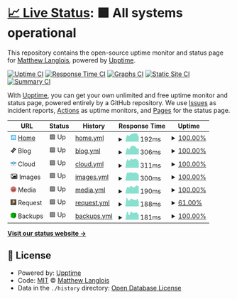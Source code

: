# [📈 Live Status](https://status.fletchto99.com): <!--live status--> **🟩 All systems operational**

This repository contains the open-source uptime monitor and status page for [Matthew Langlois](https://fletchto99.com), powered by [Upptime](https://github.com/upptime/upptime).

[![Uptime CI](https://github.com/fletchto99/status.fletchto99.com/workflows/Uptime%20CI/badge.svg)](https://github.com/fletchto99/status.fletchto99.com/actions?query=workflow%3A%22Uptime+CI%22)
[![Response Time CI](https://github.com/fletchto99/status.fletchto99.com/workflows/Response%20Time%20CI/badge.svg)](https://github.com/fletchto99/status.fletchto99.com/actions?query=workflow%3A%22Response+Time+CI%22)
[![Graphs CI](https://github.com/fletchto99/status.fletchto99.com/workflows/Graphs%20CI/badge.svg)](https://github.com/fletchto99/status.fletchto99.com/actions?query=workflow%3A%22Graphs+CI%22)
[![Static Site CI](https://github.com/fletchto99/status.fletchto99.com/workflows/Static%20Site%20CI/badge.svg)](https://github.com/fletchto99/status.fletchto99.com/actions?query=workflow%3A%22Static+Site+CI%22)
[![Summary CI](https://github.com/fletchto99/status.fletchto99.com/workflows/Summary%20CI/badge.svg)](https://github.com/fletchto99/status.fletchto99.com/actions?query=workflow%3A%22Summary+CI%22)

With [Upptime](https://upptime.js.org), you can get your own unlimited and free uptime monitor and status page, powered entirely by a GitHub repository. We use [Issues](https://github.com/fletchto99/status.fletchto99.com/issues) as incident reports, [Actions](https://github.com/fletchto99/status.fletchto99.com/actions) as uptime monitors, and [Pages](https://status.fletchto99.com) for the status page.

<!--start: status pages-->
<!-- This summary is generated by Upptime (https://github.com/upptime/upptime) -->
<!-- Do not edit this manually, your changes will be overwritten -->
<!-- prettier-ignore -->
| URL | Status | History | Response Time | Uptime |
| --- | ------ | ------- | ------------- | ------ |
| <img alt="" src="https://raw.githubusercontent.com/fletchto99/status.fletchto99.com/master/assets/home-logo.png" height="13"> [Home](https://home.fletchto99.com) | 🟩 Up | [home.yml](https://github.com/fletchto99/status.fletchto99.com/commits/HEAD/history/home.yml) | <details><summary><img alt="Response time graph" src="./graphs/home/response-time-week.png" height="20"> 192ms</summary><br><a href="https://status.fletchto99.com/history/home"><img alt="Response time 208" src="https://img.shields.io/endpoint?url=https%3A%2F%2Fraw.githubusercontent.com%2Ffletchto99%2Fstatus.fletchto99.com%2FHEAD%2Fapi%2Fhome%2Fresponse-time.json"></a><br><a href="https://status.fletchto99.com/history/home"><img alt="24-hour response time 130" src="https://img.shields.io/endpoint?url=https%3A%2F%2Fraw.githubusercontent.com%2Ffletchto99%2Fstatus.fletchto99.com%2FHEAD%2Fapi%2Fhome%2Fresponse-time-day.json"></a><br><a href="https://status.fletchto99.com/history/home"><img alt="7-day response time 192" src="https://img.shields.io/endpoint?url=https%3A%2F%2Fraw.githubusercontent.com%2Ffletchto99%2Fstatus.fletchto99.com%2FHEAD%2Fapi%2Fhome%2Fresponse-time-week.json"></a><br><a href="https://status.fletchto99.com/history/home"><img alt="30-day response time 201" src="https://img.shields.io/endpoint?url=https%3A%2F%2Fraw.githubusercontent.com%2Ffletchto99%2Fstatus.fletchto99.com%2FHEAD%2Fapi%2Fhome%2Fresponse-time-month.json"></a><br><a href="https://status.fletchto99.com/history/home"><img alt="1-year response time 208" src="https://img.shields.io/endpoint?url=https%3A%2F%2Fraw.githubusercontent.com%2Ffletchto99%2Fstatus.fletchto99.com%2FHEAD%2Fapi%2Fhome%2Fresponse-time-year.json"></a></details> | <details><summary><a href="https://status.fletchto99.com/history/home">100.00%</a></summary><a href="https://status.fletchto99.com/history/home"><img alt="All-time uptime 98.85%" src="https://img.shields.io/endpoint?url=https%3A%2F%2Fraw.githubusercontent.com%2Ffletchto99%2Fstatus.fletchto99.com%2FHEAD%2Fapi%2Fhome%2Fuptime.json"></a><br><a href="https://status.fletchto99.com/history/home"><img alt="24-hour uptime 100.00%" src="https://img.shields.io/endpoint?url=https%3A%2F%2Fraw.githubusercontent.com%2Ffletchto99%2Fstatus.fletchto99.com%2FHEAD%2Fapi%2Fhome%2Fuptime-day.json"></a><br><a href="https://status.fletchto99.com/history/home"><img alt="7-day uptime 100.00%" src="https://img.shields.io/endpoint?url=https%3A%2F%2Fraw.githubusercontent.com%2Ffletchto99%2Fstatus.fletchto99.com%2FHEAD%2Fapi%2Fhome%2Fuptime-week.json"></a><br><a href="https://status.fletchto99.com/history/home"><img alt="30-day uptime 99.84%" src="https://img.shields.io/endpoint?url=https%3A%2F%2Fraw.githubusercontent.com%2Ffletchto99%2Fstatus.fletchto99.com%2FHEAD%2Fapi%2Fhome%2Fuptime-month.json"></a><br><a href="https://status.fletchto99.com/history/home"><img alt="1-year uptime 98.85%" src="https://img.shields.io/endpoint?url=https%3A%2F%2Fraw.githubusercontent.com%2Ffletchto99%2Fstatus.fletchto99.com%2FHEAD%2Fapi%2Fhome%2Fuptime-year.json"></a></details>
| <img alt="" src="https://raw.githubusercontent.com/fletchto99/status.fletchto99.com/master/assets/fletch-logo.png" height="13"> Blog | 🟩 Up | [blog.yml](https://github.com/fletchto99/status.fletchto99.com/commits/HEAD/history/blog.yml) | <details><summary><img alt="Response time graph" src="./graphs/blog/response-time-week.png" height="20"> 306ms</summary><br><a href="https://status.fletchto99.com/history/blog"><img alt="Response time 313" src="https://img.shields.io/endpoint?url=https%3A%2F%2Fraw.githubusercontent.com%2Ffletchto99%2Fstatus.fletchto99.com%2FHEAD%2Fapi%2Fblog%2Fresponse-time.json"></a><br><a href="https://status.fletchto99.com/history/blog"><img alt="24-hour response time 257" src="https://img.shields.io/endpoint?url=https%3A%2F%2Fraw.githubusercontent.com%2Ffletchto99%2Fstatus.fletchto99.com%2FHEAD%2Fapi%2Fblog%2Fresponse-time-day.json"></a><br><a href="https://status.fletchto99.com/history/blog"><img alt="7-day response time 306" src="https://img.shields.io/endpoint?url=https%3A%2F%2Fraw.githubusercontent.com%2Ffletchto99%2Fstatus.fletchto99.com%2FHEAD%2Fapi%2Fblog%2Fresponse-time-week.json"></a><br><a href="https://status.fletchto99.com/history/blog"><img alt="30-day response time 313" src="https://img.shields.io/endpoint?url=https%3A%2F%2Fraw.githubusercontent.com%2Ffletchto99%2Fstatus.fletchto99.com%2FHEAD%2Fapi%2Fblog%2Fresponse-time-month.json"></a><br><a href="https://status.fletchto99.com/history/blog"><img alt="1-year response time 313" src="https://img.shields.io/endpoint?url=https%3A%2F%2Fraw.githubusercontent.com%2Ffletchto99%2Fstatus.fletchto99.com%2FHEAD%2Fapi%2Fblog%2Fresponse-time-year.json"></a></details> | <details><summary><a href="https://status.fletchto99.com/history/blog">100.00%</a></summary><a href="https://status.fletchto99.com/history/blog"><img alt="All-time uptime 99.07%" src="https://img.shields.io/endpoint?url=https%3A%2F%2Fraw.githubusercontent.com%2Ffletchto99%2Fstatus.fletchto99.com%2FHEAD%2Fapi%2Fblog%2Fuptime.json"></a><br><a href="https://status.fletchto99.com/history/blog"><img alt="24-hour uptime 100.00%" src="https://img.shields.io/endpoint?url=https%3A%2F%2Fraw.githubusercontent.com%2Ffletchto99%2Fstatus.fletchto99.com%2FHEAD%2Fapi%2Fblog%2Fuptime-day.json"></a><br><a href="https://status.fletchto99.com/history/blog"><img alt="7-day uptime 100.00%" src="https://img.shields.io/endpoint?url=https%3A%2F%2Fraw.githubusercontent.com%2Ffletchto99%2Fstatus.fletchto99.com%2FHEAD%2Fapi%2Fblog%2Fuptime-week.json"></a><br><a href="https://status.fletchto99.com/history/blog"><img alt="30-day uptime 99.84%" src="https://img.shields.io/endpoint?url=https%3A%2F%2Fraw.githubusercontent.com%2Ffletchto99%2Fstatus.fletchto99.com%2FHEAD%2Fapi%2Fblog%2Fuptime-month.json"></a><br><a href="https://status.fletchto99.com/history/blog"><img alt="1-year uptime 99.07%" src="https://img.shields.io/endpoint?url=https%3A%2F%2Fraw.githubusercontent.com%2Ffletchto99%2Fstatus.fletchto99.com%2FHEAD%2Fapi%2Fblog%2Fuptime-year.json"></a></details>
| <img alt="" src="https://raw.githubusercontent.com/fletchto99/status.fletchto99.com/master/assets/cloud-logo.png" height="13"> Cloud | 🟩 Up | [cloud.yml](https://github.com/fletchto99/status.fletchto99.com/commits/HEAD/history/cloud.yml) | <details><summary><img alt="Response time graph" src="./graphs/cloud/response-time-week.png" height="20"> 311ms</summary><br><a href="https://status.fletchto99.com/history/cloud"><img alt="Response time 340" src="https://img.shields.io/endpoint?url=https%3A%2F%2Fraw.githubusercontent.com%2Ffletchto99%2Fstatus.fletchto99.com%2FHEAD%2Fapi%2Fcloud%2Fresponse-time.json"></a><br><a href="https://status.fletchto99.com/history/cloud"><img alt="24-hour response time 227" src="https://img.shields.io/endpoint?url=https%3A%2F%2Fraw.githubusercontent.com%2Ffletchto99%2Fstatus.fletchto99.com%2FHEAD%2Fapi%2Fcloud%2Fresponse-time-day.json"></a><br><a href="https://status.fletchto99.com/history/cloud"><img alt="7-day response time 311" src="https://img.shields.io/endpoint?url=https%3A%2F%2Fraw.githubusercontent.com%2Ffletchto99%2Fstatus.fletchto99.com%2FHEAD%2Fapi%2Fcloud%2Fresponse-time-week.json"></a><br><a href="https://status.fletchto99.com/history/cloud"><img alt="30-day response time 357" src="https://img.shields.io/endpoint?url=https%3A%2F%2Fraw.githubusercontent.com%2Ffletchto99%2Fstatus.fletchto99.com%2FHEAD%2Fapi%2Fcloud%2Fresponse-time-month.json"></a><br><a href="https://status.fletchto99.com/history/cloud"><img alt="1-year response time 340" src="https://img.shields.io/endpoint?url=https%3A%2F%2Fraw.githubusercontent.com%2Ffletchto99%2Fstatus.fletchto99.com%2FHEAD%2Fapi%2Fcloud%2Fresponse-time-year.json"></a></details> | <details><summary><a href="https://status.fletchto99.com/history/cloud">100.00%</a></summary><a href="https://status.fletchto99.com/history/cloud"><img alt="All-time uptime 98.33%" src="https://img.shields.io/endpoint?url=https%3A%2F%2Fraw.githubusercontent.com%2Ffletchto99%2Fstatus.fletchto99.com%2FHEAD%2Fapi%2Fcloud%2Fuptime.json"></a><br><a href="https://status.fletchto99.com/history/cloud"><img alt="24-hour uptime 100.00%" src="https://img.shields.io/endpoint?url=https%3A%2F%2Fraw.githubusercontent.com%2Ffletchto99%2Fstatus.fletchto99.com%2FHEAD%2Fapi%2Fcloud%2Fuptime-day.json"></a><br><a href="https://status.fletchto99.com/history/cloud"><img alt="7-day uptime 100.00%" src="https://img.shields.io/endpoint?url=https%3A%2F%2Fraw.githubusercontent.com%2Ffletchto99%2Fstatus.fletchto99.com%2FHEAD%2Fapi%2Fcloud%2Fuptime-week.json"></a><br><a href="https://status.fletchto99.com/history/cloud"><img alt="30-day uptime 99.84%" src="https://img.shields.io/endpoint?url=https%3A%2F%2Fraw.githubusercontent.com%2Ffletchto99%2Fstatus.fletchto99.com%2FHEAD%2Fapi%2Fcloud%2Fuptime-month.json"></a><br><a href="https://status.fletchto99.com/history/cloud"><img alt="1-year uptime 98.33%" src="https://img.shields.io/endpoint?url=https%3A%2F%2Fraw.githubusercontent.com%2Ffletchto99%2Fstatus.fletchto99.com%2FHEAD%2Fapi%2Fcloud%2Fuptime-year.json"></a></details>
| <img alt="" src="https://raw.githubusercontent.com/fletchto99/status.fletchto99.com/master/assets/image-logo.png" height="13"> Images | 🟩 Up | [images.yml](https://github.com/fletchto99/status.fletchto99.com/commits/HEAD/history/images.yml) | <details><summary><img alt="Response time graph" src="./graphs/images/response-time-week.png" height="20"> 300ms</summary><br><a href="https://status.fletchto99.com/history/images"><img alt="Response time 336" src="https://img.shields.io/endpoint?url=https%3A%2F%2Fraw.githubusercontent.com%2Ffletchto99%2Fstatus.fletchto99.com%2FHEAD%2Fapi%2Fimages%2Fresponse-time.json"></a><br><a href="https://status.fletchto99.com/history/images"><img alt="24-hour response time 227" src="https://img.shields.io/endpoint?url=https%3A%2F%2Fraw.githubusercontent.com%2Ffletchto99%2Fstatus.fletchto99.com%2FHEAD%2Fapi%2Fimages%2Fresponse-time-day.json"></a><br><a href="https://status.fletchto99.com/history/images"><img alt="7-day response time 300" src="https://img.shields.io/endpoint?url=https%3A%2F%2Fraw.githubusercontent.com%2Ffletchto99%2Fstatus.fletchto99.com%2FHEAD%2Fapi%2Fimages%2Fresponse-time-week.json"></a><br><a href="https://status.fletchto99.com/history/images"><img alt="30-day response time 309" src="https://img.shields.io/endpoint?url=https%3A%2F%2Fraw.githubusercontent.com%2Ffletchto99%2Fstatus.fletchto99.com%2FHEAD%2Fapi%2Fimages%2Fresponse-time-month.json"></a><br><a href="https://status.fletchto99.com/history/images"><img alt="1-year response time 336" src="https://img.shields.io/endpoint?url=https%3A%2F%2Fraw.githubusercontent.com%2Ffletchto99%2Fstatus.fletchto99.com%2FHEAD%2Fapi%2Fimages%2Fresponse-time-year.json"></a></details> | <details><summary><a href="https://status.fletchto99.com/history/images">100.00%</a></summary><a href="https://status.fletchto99.com/history/images"><img alt="All-time uptime 99.07%" src="https://img.shields.io/endpoint?url=https%3A%2F%2Fraw.githubusercontent.com%2Ffletchto99%2Fstatus.fletchto99.com%2FHEAD%2Fapi%2Fimages%2Fuptime.json"></a><br><a href="https://status.fletchto99.com/history/images"><img alt="24-hour uptime 100.00%" src="https://img.shields.io/endpoint?url=https%3A%2F%2Fraw.githubusercontent.com%2Ffletchto99%2Fstatus.fletchto99.com%2FHEAD%2Fapi%2Fimages%2Fuptime-day.json"></a><br><a href="https://status.fletchto99.com/history/images"><img alt="7-day uptime 100.00%" src="https://img.shields.io/endpoint?url=https%3A%2F%2Fraw.githubusercontent.com%2Ffletchto99%2Fstatus.fletchto99.com%2FHEAD%2Fapi%2Fimages%2Fuptime-week.json"></a><br><a href="https://status.fletchto99.com/history/images"><img alt="30-day uptime 99.89%" src="https://img.shields.io/endpoint?url=https%3A%2F%2Fraw.githubusercontent.com%2Ffletchto99%2Fstatus.fletchto99.com%2FHEAD%2Fapi%2Fimages%2Fuptime-month.json"></a><br><a href="https://status.fletchto99.com/history/images"><img alt="1-year uptime 99.07%" src="https://img.shields.io/endpoint?url=https%3A%2F%2Fraw.githubusercontent.com%2Ffletchto99%2Fstatus.fletchto99.com%2FHEAD%2Fapi%2Fimages%2Fuptime-year.json"></a></details>
| <img alt="" src="https://raw.githubusercontent.com/fletchto99/status.fletchto99.com/master/assets/media-logo.png" height="13"> Media | 🟩 Up | [media.yml](https://github.com/fletchto99/status.fletchto99.com/commits/HEAD/history/media.yml) | <details><summary><img alt="Response time graph" src="./graphs/media/response-time-week.png" height="20"> 190ms</summary><br><a href="https://status.fletchto99.com/history/media"><img alt="Response time 196" src="https://img.shields.io/endpoint?url=https%3A%2F%2Fraw.githubusercontent.com%2Ffletchto99%2Fstatus.fletchto99.com%2FHEAD%2Fapi%2Fmedia%2Fresponse-time.json"></a><br><a href="https://status.fletchto99.com/history/media"><img alt="24-hour response time 194" src="https://img.shields.io/endpoint?url=https%3A%2F%2Fraw.githubusercontent.com%2Ffletchto99%2Fstatus.fletchto99.com%2FHEAD%2Fapi%2Fmedia%2Fresponse-time-day.json"></a><br><a href="https://status.fletchto99.com/history/media"><img alt="7-day response time 190" src="https://img.shields.io/endpoint?url=https%3A%2F%2Fraw.githubusercontent.com%2Ffletchto99%2Fstatus.fletchto99.com%2FHEAD%2Fapi%2Fmedia%2Fresponse-time-week.json"></a><br><a href="https://status.fletchto99.com/history/media"><img alt="30-day response time 179" src="https://img.shields.io/endpoint?url=https%3A%2F%2Fraw.githubusercontent.com%2Ffletchto99%2Fstatus.fletchto99.com%2FHEAD%2Fapi%2Fmedia%2Fresponse-time-month.json"></a><br><a href="https://status.fletchto99.com/history/media"><img alt="1-year response time 196" src="https://img.shields.io/endpoint?url=https%3A%2F%2Fraw.githubusercontent.com%2Ffletchto99%2Fstatus.fletchto99.com%2FHEAD%2Fapi%2Fmedia%2Fresponse-time-year.json"></a></details> | <details><summary><a href="https://status.fletchto99.com/history/media">100.00%</a></summary><a href="https://status.fletchto99.com/history/media"><img alt="All-time uptime 98.93%" src="https://img.shields.io/endpoint?url=https%3A%2F%2Fraw.githubusercontent.com%2Ffletchto99%2Fstatus.fletchto99.com%2FHEAD%2Fapi%2Fmedia%2Fuptime.json"></a><br><a href="https://status.fletchto99.com/history/media"><img alt="24-hour uptime 100.00%" src="https://img.shields.io/endpoint?url=https%3A%2F%2Fraw.githubusercontent.com%2Ffletchto99%2Fstatus.fletchto99.com%2FHEAD%2Fapi%2Fmedia%2Fuptime-day.json"></a><br><a href="https://status.fletchto99.com/history/media"><img alt="7-day uptime 100.00%" src="https://img.shields.io/endpoint?url=https%3A%2F%2Fraw.githubusercontent.com%2Ffletchto99%2Fstatus.fletchto99.com%2FHEAD%2Fapi%2Fmedia%2Fuptime-week.json"></a><br><a href="https://status.fletchto99.com/history/media"><img alt="30-day uptime 99.89%" src="https://img.shields.io/endpoint?url=https%3A%2F%2Fraw.githubusercontent.com%2Ffletchto99%2Fstatus.fletchto99.com%2FHEAD%2Fapi%2Fmedia%2Fuptime-month.json"></a><br><a href="https://status.fletchto99.com/history/media"><img alt="1-year uptime 98.93%" src="https://img.shields.io/endpoint?url=https%3A%2F%2Fraw.githubusercontent.com%2Ffletchto99%2Fstatus.fletchto99.com%2FHEAD%2Fapi%2Fmedia%2Fuptime-year.json"></a></details>
| <img alt="" src="https://raw.githubusercontent.com/fletchto99/status.fletchto99.com/master/assets/request-logo.png" height="13"> Request | 🟩 Up | [request.yml](https://github.com/fletchto99/status.fletchto99.com/commits/HEAD/history/request.yml) | <details><summary><img alt="Response time graph" src="./graphs/request/response-time-week.png" height="20"> 188ms</summary><br><a href="https://status.fletchto99.com/history/request"><img alt="Response time 189" src="https://img.shields.io/endpoint?url=https%3A%2F%2Fraw.githubusercontent.com%2Ffletchto99%2Fstatus.fletchto99.com%2FHEAD%2Fapi%2Frequest%2Fresponse-time.json"></a><br><a href="https://status.fletchto99.com/history/request"><img alt="24-hour response time 128" src="https://img.shields.io/endpoint?url=https%3A%2F%2Fraw.githubusercontent.com%2Ffletchto99%2Fstatus.fletchto99.com%2FHEAD%2Fapi%2Frequest%2Fresponse-time-day.json"></a><br><a href="https://status.fletchto99.com/history/request"><img alt="7-day response time 188" src="https://img.shields.io/endpoint?url=https%3A%2F%2Fraw.githubusercontent.com%2Ffletchto99%2Fstatus.fletchto99.com%2FHEAD%2Fapi%2Frequest%2Fresponse-time-week.json"></a><br><a href="https://status.fletchto99.com/history/request"><img alt="30-day response time 186" src="https://img.shields.io/endpoint?url=https%3A%2F%2Fraw.githubusercontent.com%2Ffletchto99%2Fstatus.fletchto99.com%2FHEAD%2Fapi%2Frequest%2Fresponse-time-month.json"></a><br><a href="https://status.fletchto99.com/history/request"><img alt="1-year response time 189" src="https://img.shields.io/endpoint?url=https%3A%2F%2Fraw.githubusercontent.com%2Ffletchto99%2Fstatus.fletchto99.com%2FHEAD%2Fapi%2Frequest%2Fresponse-time-year.json"></a></details> | <details><summary><a href="https://status.fletchto99.com/history/request">61.00%</a></summary><a href="https://status.fletchto99.com/history/request"><img alt="All-time uptime 96.86%" src="https://img.shields.io/endpoint?url=https%3A%2F%2Fraw.githubusercontent.com%2Ffletchto99%2Fstatus.fletchto99.com%2FHEAD%2Fapi%2Frequest%2Fuptime.json"></a><br><a href="https://status.fletchto99.com/history/request"><img alt="24-hour uptime 100.00%" src="https://img.shields.io/endpoint?url=https%3A%2F%2Fraw.githubusercontent.com%2Ffletchto99%2Fstatus.fletchto99.com%2FHEAD%2Fapi%2Frequest%2Fuptime-day.json"></a><br><a href="https://status.fletchto99.com/history/request"><img alt="7-day uptime 61.00%" src="https://img.shields.io/endpoint?url=https%3A%2F%2Fraw.githubusercontent.com%2Ffletchto99%2Fstatus.fletchto99.com%2FHEAD%2Fapi%2Frequest%2Fuptime-week.json"></a><br><a href="https://status.fletchto99.com/history/request"><img alt="30-day uptime 82.45%" src="https://img.shields.io/endpoint?url=https%3A%2F%2Fraw.githubusercontent.com%2Ffletchto99%2Fstatus.fletchto99.com%2FHEAD%2Fapi%2Frequest%2Fuptime-month.json"></a><br><a href="https://status.fletchto99.com/history/request"><img alt="1-year uptime 96.86%" src="https://img.shields.io/endpoint?url=https%3A%2F%2Fraw.githubusercontent.com%2Ffletchto99%2Fstatus.fletchto99.com%2FHEAD%2Fapi%2Frequest%2Fuptime-year.json"></a></details>
| <img alt="" src="https://raw.githubusercontent.com/fletchto99/status.fletchto99.com/master/assets/backups-logo.png" height="13"> Backups | 🟩 Up | [backups.yml](https://github.com/fletchto99/status.fletchto99.com/commits/HEAD/history/backups.yml) | <details><summary><img alt="Response time graph" src="./graphs/backups/response-time-week.png" height="20"> 181ms</summary><br><a href="https://status.fletchto99.com/history/backups"><img alt="Response time 185" src="https://img.shields.io/endpoint?url=https%3A%2F%2Fraw.githubusercontent.com%2Ffletchto99%2Fstatus.fletchto99.com%2FHEAD%2Fapi%2Fbackups%2Fresponse-time.json"></a><br><a href="https://status.fletchto99.com/history/backups"><img alt="24-hour response time 125" src="https://img.shields.io/endpoint?url=https%3A%2F%2Fraw.githubusercontent.com%2Ffletchto99%2Fstatus.fletchto99.com%2FHEAD%2Fapi%2Fbackups%2Fresponse-time-day.json"></a><br><a href="https://status.fletchto99.com/history/backups"><img alt="7-day response time 181" src="https://img.shields.io/endpoint?url=https%3A%2F%2Fraw.githubusercontent.com%2Ffletchto99%2Fstatus.fletchto99.com%2FHEAD%2Fapi%2Fbackups%2Fresponse-time-week.json"></a><br><a href="https://status.fletchto99.com/history/backups"><img alt="30-day response time 172" src="https://img.shields.io/endpoint?url=https%3A%2F%2Fraw.githubusercontent.com%2Ffletchto99%2Fstatus.fletchto99.com%2FHEAD%2Fapi%2Fbackups%2Fresponse-time-month.json"></a><br><a href="https://status.fletchto99.com/history/backups"><img alt="1-year response time 185" src="https://img.shields.io/endpoint?url=https%3A%2F%2Fraw.githubusercontent.com%2Ffletchto99%2Fstatus.fletchto99.com%2FHEAD%2Fapi%2Fbackups%2Fresponse-time-year.json"></a></details> | <details><summary><a href="https://status.fletchto99.com/history/backups">100.00%</a></summary><a href="https://status.fletchto99.com/history/backups"><img alt="All-time uptime 99.07%" src="https://img.shields.io/endpoint?url=https%3A%2F%2Fraw.githubusercontent.com%2Ffletchto99%2Fstatus.fletchto99.com%2FHEAD%2Fapi%2Fbackups%2Fuptime.json"></a><br><a href="https://status.fletchto99.com/history/backups"><img alt="24-hour uptime 100.00%" src="https://img.shields.io/endpoint?url=https%3A%2F%2Fraw.githubusercontent.com%2Ffletchto99%2Fstatus.fletchto99.com%2FHEAD%2Fapi%2Fbackups%2Fuptime-day.json"></a><br><a href="https://status.fletchto99.com/history/backups"><img alt="7-day uptime 100.00%" src="https://img.shields.io/endpoint?url=https%3A%2F%2Fraw.githubusercontent.com%2Ffletchto99%2Fstatus.fletchto99.com%2FHEAD%2Fapi%2Fbackups%2Fuptime-week.json"></a><br><a href="https://status.fletchto99.com/history/backups"><img alt="30-day uptime 99.85%" src="https://img.shields.io/endpoint?url=https%3A%2F%2Fraw.githubusercontent.com%2Ffletchto99%2Fstatus.fletchto99.com%2FHEAD%2Fapi%2Fbackups%2Fuptime-month.json"></a><br><a href="https://status.fletchto99.com/history/backups"><img alt="1-year uptime 99.07%" src="https://img.shields.io/endpoint?url=https%3A%2F%2Fraw.githubusercontent.com%2Ffletchto99%2Fstatus.fletchto99.com%2FHEAD%2Fapi%2Fbackups%2Fuptime-year.json"></a></details>

<!--end: status pages-->

[**Visit our status website →**](https://status.fletchto99.com)

## 📄 License

- Powered by: [Upptime](https://github.com/upptime/upptime)
- Code: [MIT](./LICENSE) © [Matthew Langlois](https://fletchto99.com)
- Data in the `./history` directory: [Open Database License](https://opendatacommons.org/licenses/odbl/1-0/)

